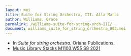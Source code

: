 ```yaml
---
layout: mei
title: Suite for String Orchestra, III. Alla Marci
author: Williams, Grace
permalink: /williams-suite-for-string-orch-III/
document: williams_suite_for_string_orchestra_003.mei
---
```


- In *Suite for string orchestra.* Oriana Publications.
- <a href="https://tufts.primo.exlibrisgroup.com/permalink/01TUN_INST/1kc9gia/alma991018677497403851" target="_blank">Music Library Stacks M1103.W55 S8 2021</a>
